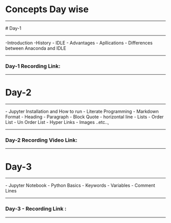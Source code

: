 # Concepts Day wise
<hr>
# Day-1
<hr>
-Introduction
-History
- IDLE
- Advantages
- Apllications
- Differences between Anaconda and IDLE

<hr>

### Day-1 Recording Link:


<hr>

# Day-2
<hr>
- Jupyter Installation and How to run
- Literate Programming
- Markdown Format
  - Heading
  - Paragraph
  - Block Quote
  - horizontal line 
  - Lists
    - Order List
    - Un Order List
  - Hyper Links
  - Images ..etc..,
  
  <hr>
  
  ### Day-2 Recording Video Link:
  
  <hr>
  
  # Day-3 
  <hr>
  - Jupyter Notebook
  - Python Basics
  - Keywords
  - Variables
  - Comment Lines
  <hr>
  
  ### Day-3 - Recording Link :
  
  <hr>
  

